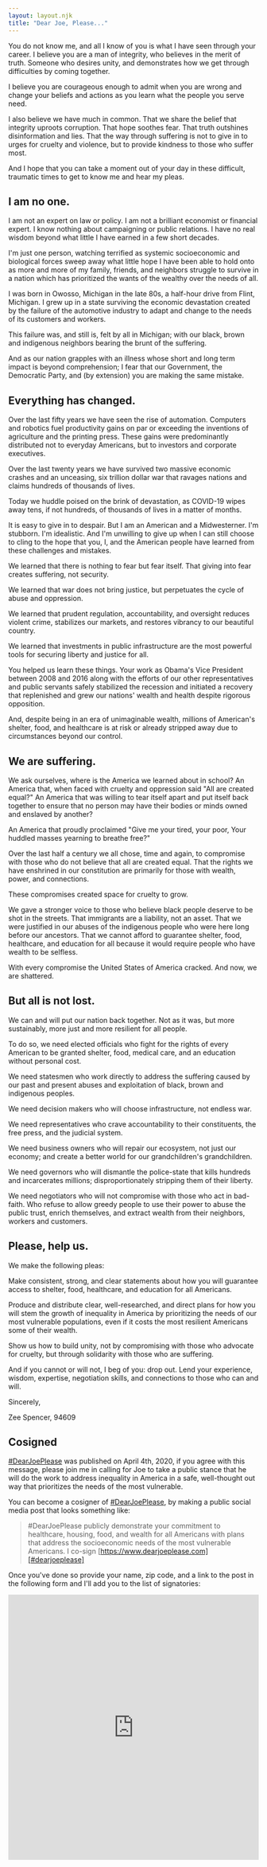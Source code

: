 ```yaml
---
layout: layout.njk
title: "Dear Joe, Please..."
---
```


You do not know me, and all I know of you is what I have seen through your
career. I believe you are a man of integrity, who believes in the merit of
truth. Someone who desires unity, and demonstrates how we get through
difficulties by coming together.

I believe you are courageous enough to admit when you are wrong and change your
beliefs and actions as you learn what the people you serve need.

I also believe we have much in common. That we share the belief that integrity
uproots corruption. That hope soothes fear. That truth outshines disinformation
and lies. That the way through suffering is not to give in to urges for cruelty
and violence, but to provide kindness to those who suffer most.

And I hope that you can take a moment out of your day in these difficult,
traumatic times to get to know me and hear my pleas.

## I am no one.

I am not an expert on law or policy. I am not a brilliant economist or financial
expert. I know nothing about campaigning or public relations. I have no real
wisdom beyond what little I have earned in a few short decades.

I'm just one person, watching terrified as systemic socioeconomic and biological
forces sweep away what little hope I have been able to hold onto as more and
more of my family, friends, and neighbors struggle to survive in a nation which
has prioritized the wants of the wealthy over the needs of all.

I was born in Owosso, Michigan in the late 80s, a half-hour drive from Flint,
Michigan. I grew up in a state surviving the economic devastation created by the
failure of the automotive industry to adapt and change to the needs of its
customers and workers.

This failure was, and still is, felt by all in Michigan; with our black, brown
and indigenous neighbors bearing the brunt of the suffering.

And as our nation grapples with an illness whose short and long term impact is
beyond comprehension; I fear that our Government, the Democratic Party, and (by
extension) you are making the same mistake.

## Everything has changed.

Over the last fifty years we have seen the rise of automation. Computers and
robotics fuel productivity gains on par or exceeding the inventions of
agriculture and the printing press. These gains were predominantly distributed
not to everyday Americans, but to investors and corporate executives.

Over the last twenty years we have survived two massive economic crashes and an
unceasing, six trillion dollar war that ravages nations and claims hundreds of
thousands of lives.

Today we huddle poised on the brink of devastation, as COVID-19 wipes away tens,
if not hundreds, of thousands of lives in a matter of months.

It is easy to give in to despair. But I am an American and a Midwesterner. I'm
stubborn. I'm idealistic. And I'm unwilling to give up when I can still choose
to cling to the hope that you, I, and the American people have learned from
these challenges and mistakes.

We learned that there is nothing to fear but fear itself. That giving into fear
creates suffering, not security.

We learned that war does not bring justice, but perpetuates the cycle of abuse
and oppression.

We learned that prudent regulation, accountability, and oversight reduces
violent crime, stabilizes our markets, and restores vibrancy to our beautiful
country.

We learned that investments in public infrastructure are the most powerful tools
for securing liberty and justice for all.

You helped us learn these things. Your work as Obama's Vice President between
2008 and 2016 along with the efforts of our other representatives and public
servants safely stabilized the recession and initiated a recovery that
replenished and grew our nations' wealth and health despite rigorous opposition.

And, despite being in an era of unimaginable wealth, millions of American's
shelter, food, and healthcare is at risk or already stripped away due to
circumstances beyond our control.

## We are suffering.

We ask ourselves, where is the America we learned about in school? An America
that, when faced with cruelty and oppression said "All are created equal?" An
America that was willing to tear itself apart and put itself back together to
ensure that no person may have their bodies or minds owned and enslaved by
another?

An America that proudly proclaimed "Give me your tired, your poor, Your huddled
masses yearning to breathe free?"

Over the last half a century we all chose, time and again, to compromise with
those who do not believe that all are created equal. That the rights we have
enshrined in our constitution are primarily for those with wealth, power, and
connections.

These compromises created space for cruelty to grow.

We gave a stronger voice to those who believe black people deserve to be shot in
the streets. That immigrants are a liability, not an asset. That we were
justified in our abuses of the indigenous people who were here long before our
ancestors. That we cannot afford to guarantee shelter, food, healthcare, and
education for all because it would require people who have wealth to be
selfless.

With every compromise the United States of America cracked. And now, we are
shattered.

## But all is not lost.

We can and will put our nation back together. Not as it was, but more
sustainably, more just and more resilient for all people.

To do so, we need elected officials who fight for the rights of every American
to be granted shelter, food, medical care, and an education without personal
cost.

We need statesmen who work directly to address the suffering caused by our past
and present abuses and exploitation of black, brown and indigenous peoples.

We need decision makers who will choose infrastructure, not endless war.

We need representatives who crave accountability to their constituents, the free
press, and the judicial system.

We need business owners who will repair our ecosystem, not just our economy; and
create a better world for our grandchildren's grandchildren.

We need governors who will dismantle the police-state that kills hundreds and
incarcerates millions; disproportionately stripping them of their liberty.

We need negotiators who will not compromise with those who act in bad-faith. Who
refuse to allow greedy people to use their power to abuse the public trust,
enrich themselves, and extract wealth from their neighbors, workers and
customers.

## Please, help us.

We make the following pleas:

Make consistent, strong, and clear statements about how you will guarantee access
to shelter, food, healthcare, and education for all Americans.

Produce and distribute clear, well-researched, and direct plans for how you will
stem the growth of inequality in America by prioritizing the needs of our most
vulnerable populations, even if it costs the most resilient Americans some of
their wealth.

Show us how to build unity, not by compromising with those who advocate for
cruelty, but through solidarity with those who are suffering.

And if you cannot or will not, I beg of you: drop out. Lend your experience,
wisdom, expertise, negotiation skills, and connections to those who can and
will.

Sincerely,

Zee Spencer, 94609

## Cosigned

[#DearJoePlease] was published on April 4th, 2020, if you agree with this
message, please join me in calling for Joe to take a public stance that he will
do the work to address inequality in America in a safe, well-thought out way
that prioritizes the needs of the most vulnerable.

You can become a cosigner of [#DearJoePlease], by making a public social media
post that looks something like:

> #DearJoePlease publicly demonstrate your commitment to healthcare, housing,
> food, and wealth for all Americans with plans that address the socioeconomic
> needs of the most vulnerable Americans. I co-sign
> [https://www.dearjoeplease.com][#dearjoeplease]

Once you've done so provide your name, zip code, and a link to the post in the
following form and I'll add you to the list of signatories:

<iframe class="airtable-embed" src="https://airtable.com/embed/shrKRzdHD0PSn4V98?backgroundColor=green" frameborder="0" onmousewheel="" width="100%" height="533" style="background: transparent;"></iframe>

[#dearjoeplease]: https://www.dearjoeplease.com/

